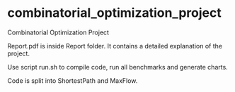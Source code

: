 # combinatorial_optimization_project
Combinatorial Optimization Project

Report.pdf is inside Report folder. It contains a detailed explanation of the project.

Use script run.sh to compile code, run all benchmarks and generate charts.

Code is split into ShortestPath and MaxFlow.
